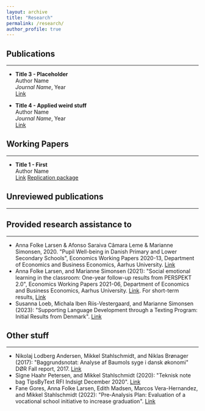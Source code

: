 ```yaml
---
layout: archive
title: "Research"
permalink: /research/
author_profile: true
---
```


## Publications
---

- **Title 3 - Placeholder**  
  Author Name  
  *Journal Name*, Year  
  [Link](#)

- **Title 4 - Applied weird stuff**  
  Author Name  
  *Journal Name*, Year  
  [Link](#)


## Working Papers
---

- **Title 1 - First**  
  Author Name  
  [Link](https://econmikkel.github.io/files/paper1.pdf)
  [Replication package](https://github.com/EconMikkel/replication-packages/tree/main/Accommodation)

## Unreviewed publications
---

## Provided research assistance to
---

- Anna Folke Larsen & Afonso Saraiva Câmara Leme & Marianne Simonsen, 2020. "Pupil Well-being in Danish Primary and Lower Secondary Schools", Economics Working Papers 2020-13, Department of Economics and Business Economics, Aarhus University. [Link](https://pure.au.dk/ws/portalfiles/portal/197307129/wp20_13.pdf)
- Anna Folke Larsen, and Marianne Simonsen (2021): "Social emotional learning in the classroom: One-year follow-up results from PERSPEKT 2.0", Economics Working Papers 2021-06, Department of Economics and Business Economics, Aarhus University. [Link](https://pure.au.dk/ws/portalfiles/portal/216384802/wp21_06.pdf). For short-term results, [Link](https://childresearch.au.dk/fileadmin/childresearch/dokumenter/Publikationer/Perspect_Eval_august_26_2020_working_paper.pdf)
- Susanna Loeb, Michala Iben Riis-Vestergaard, and Marianne Simonsen (2023): "Supporting Language Development through a Texting Program: Initial Results from Denmark". [Link](https://pure.au.dk/ws/portalfiles/portal/306565594/wp23_01.pdf)

## Other stuff
---

- Nikolaj Lodberg Andersen, Mikkel Stahlschmidt, and Niklas Brønager (2017): "Baggrundsnotat: Analyse af Baumols syge i dansk økonomi" DØR Fall report, 2017. [Link](https://dors.dk/vismandsrapporter/dansk-oekonomi-efteraar-2017)
- Signe Haahr Petersen, and Mikkel Stahlschmidt (2020): "Teknisk note bag TipsByText RFI Indsigt December 2020". [Link](https://rockwoolfonden.s3.eu-central-1.amazonaws.com/wp-content/uploads/2020/12/RFI-Teknisk-Note_TipsByText_december-2020.pdf?download=true)
- Fane Gores, Anna Folke Larsen, Edith Madsen, Marcos Vera-Hernandez, and Mikkel Stahlschmidt (2022): "Pre-Analysis Plan: Evaluation of a vocational school initiative to increase graduation". [Link](https://www.socialscienceregistry.org/trials/9606)
